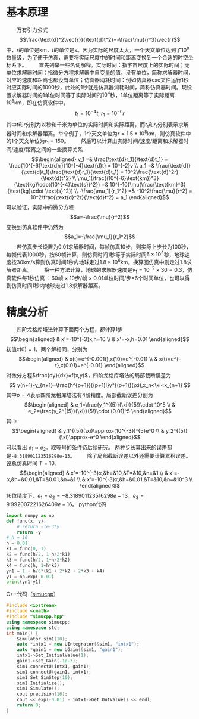 # 基本原理
&emsp;&emsp;万有引力公式
$$\frac{\text{d}^2\vec{r}}{\text{d}t^2}=-\frac{\mu}{r^3}\vec{r}$$
中，$r$的单位是km，$t$的单位是s。因为实际的尺度太大，一个天文单位达到了$10^8$数量级，为了便于仿真，需要将实际尺度中的时间和距离变换到一个合适的时空坐标系下。
&emsp;&emsp;首先列举一些名词解释。实际时间：指宇宙尺度上的实际时间；无单位求解器时间：指微分方程求解器中自变量的值，没有单位，简称求解器时间，对应的速度和距离也都没有单位；仿真器消耗时间：例如仿真器exe文件运行1秒对应实际时间的1000秒，此处的1秒就是仿真器消耗时间，简称仿真器时间。现设置求解器时间的1单位时间等于实际时间的$10^4$秒，1单位距离等于实际距离$10^6$km，即在仿真软件中，
$$t_1=10^{-4}t,\ r_1=10^{-6}r$$
其中$t$和$r$分别为以秒和千米为单位的实际时间和实际距离，而$t_1$和$r_1$分别表示求解器时间和求解器距离。举个例子，1个天文单位为$r=1.5*10^8$km，则仿真软件中的1个天文单位为$r_1=150$。
&emsp;&emsp;然后可以计算出实际时间/速度/距离和求解器时间/速度/距离之间的一些换算关系
$$\begin{aligned}
v_1 =& \frac{\text{d}r_1}{\text{d}t_1}
 = \frac{10^{-6}\text{d}r}{10^{-4}\text{d}t} = 10^{-2}v \\
a_1 =& \frac{\text{d}}{\text{d}t_1}\frac{\text{d}r_1}{\text{d}t_1}
 = 10^2\frac{\text{d}^2r}{\text{d}t^2} \\
\mu_1(\frac{(10^{-6}\text{km})^3}{\text{kg}\cdot(10^{-4}\text{s})^2})
 =& 10^{-10}\mu(\frac{\text{km}^3}{\text{kg}\cdot \text{s}^2}) \\
-\frac{\mu_1}{r_1^2} =& -10^2\frac{\mu}{r^2} = 10^2\frac{\text{d}^2r}{\text{d}t^2} = a_1
\end{aligned}$$
可以验证，实际中的微分方程
$$a=-\frac{\mu}{r^2}$$
变换到仿真软件中仍然为
$$a_1=-\frac{\mu_1}{r_1^2}$$
&emsp;&emsp;若仿真步长设置为0.01求解器时间，每帧仿真10步，则实际上步长为100秒，每帧代表1000秒，按60帧计算，则仿真时间1秒等于实际时间$6\times10^4$秒，地球速度按30km/s算则仿真时间1秒内地球走过$1.8\times10^6$km，换算回仿真中则走过1.8求解器距离。
&emsp;&emsp;换一种方法计算，地球的求解器速度是$v_1=10^{-2}\times30=0.3$，仿真软件每1秒仿真 ：60帧 $\times$ 10步/帧 $\times$ 0.01单位时间/步=6个时间单位，也可以得到仿真时间1秒内地球走过1.8求解器距离。
# 精度分析
&emsp;&emsp;四阶龙格库塔法计算下面两个方程，都计算1步
$$\begin{aligned}
& x'=-10^{-3}x,h=10 \\
& x'=-x,h=0.01
\end{aligned}$$
初值$x(0)=1$。两个解相同，分别为
$$\begin{aligned}
& x(t)=e^{-0.001t},x(10)=e^{-0.01} \\
& x(t)=e^{-t},x(0.01)=e^{-0.01}
\end{aligned}$$
对微分方程$\frac{dy}{dx}=f(x,y)$，四阶龙格库塔法的局部截断误差为
$$
y(n+1)-y_{n+1}=\frac{h^{p+1}}{(p+1)!}y^{(p+1)}(\xi),x_n<\xi<x_{n+1}
$$
其中$p=4$表示四阶龙格库塔法有4阶精度。局部截断误差分别为
$$\begin{aligned}
& e_1=\frac{y_1^{(5)}(\xi)}{5!}\cdot 10^5 \\
& e_2=\frac{y_2^{(5)}(\xi)}{5!}\cdot (0.01)^5
\end{aligned}$$
其中
$$\begin{aligned}
& y_1^{(5)}(\xi)\approx-(10^{-3})^{5}e^0 \\
& y_2^{(5)}(\xi)\approx-e^0
\end{aligned}$$
可以看出 $e_1\approx e_2$。取等号的条件待后续研究。
两种步长算出来的误差都是`-8.318901123516298e-13`。
&emsp;&emsp;除了局部截断误差以外还需要计算累积误差。设总仿真时间 $T=10$。
$$\begin{aligned}
& x'=-10^{-3}x,&h=&10,&T=&10,&n=&1 \\
& x'=-x,&h=&0.01,&T=&0.01,&n=&1 \\
& x'=-10^{-3}x,&h=&0.01,&T=&10,&n=&10^3 \\
\end{aligned}$$
16位精度下，$e_1=e_2=-8.318901123516298e-13$，$e_3=9.992007221626409e-16$。
python代码
```python
import numpy as np
def func(x, y):
    # return -1e-3*y
    return -y
# h = 10
h = 0.01
k1 = func(0, 1)
k2 = func(h/2, 1+h/2*k1)
k3 = func(h/2, 1+h/2*k2)
k4 = func(h, 1+h*k3)
yn1 = 1 + h/6*(k1 + 2*k2 + 2*k3 + k4)
y1 = np.exp(-0.01)
print(yn1-y1)
```
C++代码（[simucpp](https://blog.csdn.net/qq_34288751/category_11453352.html)）
```cpp
#include <iostream>
#include <cmath>
#include "simucpp.hpp"
using namespace simucpp;
using namespace std;
int main() {
    Simulator sim1(10);
    auto *intx1 = new UIntegrator(&sim1, "intx1");
    auto *gain1 = new UGain(&sim1, "gain1");
    intx1->Set_InitialValue(1);
    gain1->Set_Gain(-1e-3);
    sim1.connectU(intx1, gain1);
    sim1.connectU(gain1, intx1);
    sim1.Set_SimStep(10);
    sim1.Initialize();
    sim1.Simulate();
    cout.precision(16);
    cout << exp(-0.01) - intx1->Get_OutValue() << endl;
    return 0;
}
```
